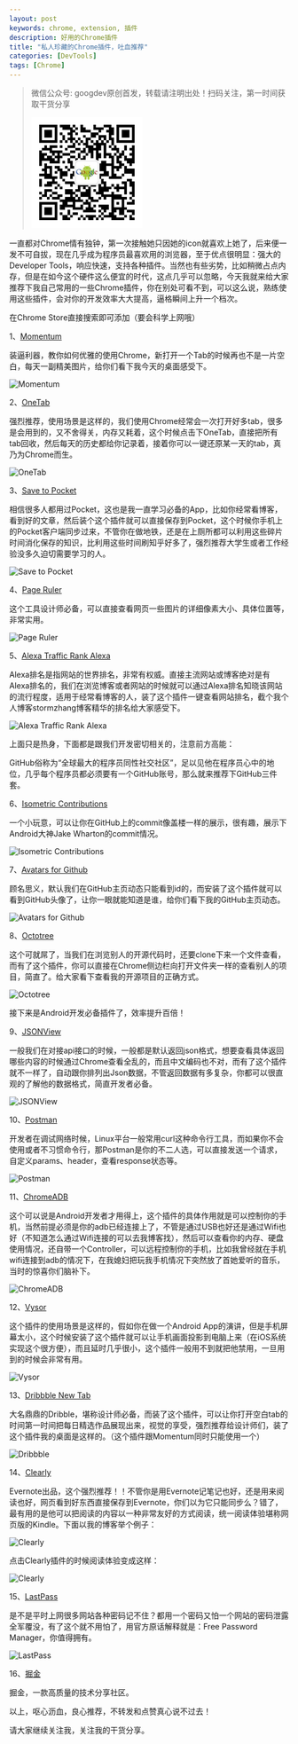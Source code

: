 ```yaml
---
layout: post
keywords: chrome, extension, 插件
description: 好用的Chrome插件
title: "私人珍藏的Chrome插件，吐血推荐"
categories: [DevTools]
tags: [Chrome]
---
```



> 微信公众号: googdev原创首发，转载请注明出处！扫码关注，第一时间获取干货分享
>
> <img src="/image/weixinpublic_200.png" />

一直都对Chrome情有独钟，第一次接触她只因她的icon就喜欢上她了，后来便一发不可自拔，现在几乎成为程序员最喜欢用的浏览器，至于优点很明显：强大的Developer Tools，响应快速，支持各种插件。当然也有些劣势，比如稍微占点内存，但是在如今这个硬件这么便宜的时代，这点几乎可以忽略，今天我就来给大家推荐下我自己常用的一些Chrome插件，你在别处可看不到，可以这么说，熟练使用这些插件，会对你的开发效率大大提高，逼格瞬间上升一个档次。

在Chrome Store直接搜索即可添加（要会科学上网哦）

1、[Momentum](https://chrome.google.com/webstore/detail/momentum/laookkfknpbbblfpciffpaejjkokdgca)

装逼利器，教你如何优雅的使用Chrome，新打开一个Tab的时候再也不是一片空白，每天一副精美图片，给你们看下我今天的桌面感受下。

![Momentum](http://segmentfault.com/img/bVsgpg)

2、[OneTab](https://chrome.google.com/webstore/detail/onetab/chphlpgkkbolifaimnlloiipkdnihall)

强烈推荐，使用场景是这样的，我们使用Chrome经常会一次打开好多tab，很多是会用到的，又不舍得关，内存又耗着，这个时候点击下OneTab，直接把所有tab回收，然后每天的历史都给你记录着，接着你可以一键还原某一天的tab，真乃为Chrome而生。

![OneTab](http://segmentfault.com/img/bVsgpi)


3、[Save to Pocket](https://chrome.google.com/webstore/detail/save-to-pocket/niloccemoadcdkdjlinkgdfekeahmflj)

相信很多人都用过Pocket，这也是我一直学习必备的App，比如你经常看博客，看到好的文章，然后装个这个插件就可以直接保存到Pocket，这个时候你手机上的Pocket客户端同步过来，不管你在做地铁，还是在上厕所都可以利用这些碎片时间消化保存的知识，比利用这些时间刷知乎好多了，强烈推荐大学生或者工作经验没多久迫切需要学习的人。

![Save to Pocket](http://segmentfault.com/img/bVsgpj)

4、[Page Ruler](https://chrome.google.com/webstore/detail/page-ruler/jlpkojjdgbllmedoapgfodplfhcbnbpn)

这个工具设计师必备，可以直接查看网页一些图片的详细像素大小、具体位置等，非常实用。

![Page Ruler](http://segmentfault.com/img/bVsgpl)


5、[Alexa Traffic Rank Alexa](http://www.alexa.com/)

Alexa排名是指网站的世界排名，非常有权威。直接主流网站或博客绝对是有Alexa排名的，我们在浏览博客或者网站的时候就可以通过Alexa排名知晓该网站的流行程度，适用于经常看博客的人，装了这个插件一键查看网站排名，截个我个人博客stormzhang博客精华的排名给大家感受下。

![Alexa Traffic Rank Alexa](http://segmentfault.com/img/bVsgpr)

上面只是热身，下面都是跟我们开发密切相关的，注意前方高能：

GitHub俗称为“全球最大的程序员同性社交社区”，足以见他在程序员心中的地位，几乎每个程序员都必须要有一个GitHub账号，那么就来推荐下GitHub三件套。

6、[Isometric Contributions](https://chrome.google.com/webstore/detail/isometric-contributions/mjoedlfflcchnleknnceiplgaeoegien)

一个小玩意，可以让你在GitHub上的commit像盖楼一样的展示，很有趣，展示下Android大神Jake Wharton的commit情况。

![Isometric Contributions](http://segmentfault.com/img/bVsgpu)


7、[Avatars for Github](https://github.com/anasnakawa/chrome-github-avatars)

顾名思义，默认我们在GitHub主页动态只能看到id的，而安装了这个插件就可以看到GitHub头像了，让你一眼就能知道是谁，给你们看下我的GitHub主页动态。

![Avatars for Github](http://segmentfault.com/img/bVsgpF)

8、[Octotree](https://github.com/buunguyen/octotree)

这个可就屌了，当我们在浏览别人的开源代码时，还要clone下来一个文件查看，而有了这个插件，你可以直接在Chrome侧边栏向打开文件夹一样的查看别人的项目，简直了。给大家看下查看我的开源项目的正确方式。

![Octotree](http://segmentfault.com/img/bVsgpK)

接下来是Android开发必备插件了，效率提升百倍！

9、[JSONView](https://chrome.google.com/webstore/detail/jsonview/chklaanhfefbnpoihckbnefhakgolnmc)

一般我们在对接api接口的时候，一般都是默认返回json格式，想要查看具体返回哪些内容的时候通过Chrome查看全乱的，而且中文编码也不对，而有了这个插件就不一样了，自动跟你排列出Json数据，不管返回数据有多复杂，你都可以很直观的了解他的数据格式，简直开发者必备。

![JSONView](http://segmentfault.com/img/bVsgpL)

10、[Postman](https://chrome.google.com/webstore/detail/fhbjgbiflinjbdggehcddcbncdddomop)

开发者在调试网络时候，Linux平台一般常用curl这种命令行工具，而如果你不会使用或者不习惯命令行，那Postman是你的不二人选，可以直接发送一个请求，自定义params、header，查看response状态等。

![Postman](http://segmentfault.com/img/bVsgpN)

11、[ChromeADB](https://chrome.google.com/webstore/detail/chromeadb/fhdoijgfljahinnpbolfdimpcfoicmnm)

这个可以说是Android开发者才用得上，这个插件的具体作用就是可以控制你的手机，当然前提必须是你的adb已经连接上了，不管是通过USB也好还是通过Wifi也好（不知道怎么通过Wifi连接的可以去我博客找），然后可以查看你的内存、硬盘使用情况，还自带一个Controller，可以远程控制你的手机，比如我曾经就在手机wifi连接到adb的情况下，在我媳妇把玩我手机情况下突然放了首她爱听的音乐，当时的惊喜你们脑补下。

![ChromeADB](http://segmentfault.com/img/bVsgpQ)

12、[Vysor](https://chrome.google.com/webstore/detail/vysor-beta/gidgenkbbabolejbgbpnhbimgjbffefm)

这个插件的使用场景是这样的，假如你在做一个Android App的演讲，但是手机屏幕太小，这个时候安装了这个插件就可以让手机画面投影到电脑上来（在iOS系统实现这个很方便），而且延时几乎很小，这个插件一般用不到就把他禁用，一旦用到的时候会非常有用。

![Vysor](http://segmentfault.com/img/bVsgpR)

13、[Dribbble New Tab](https://chrome.google.com/webstore/detail/dribbble-new-tab/hmhjbefkpednjogghoibpejdmemkinbn)

大名鼎鼎的Dribble，堪称设计师必备，而装了这个插件，可以让你打开空白tab的时间第一时间把每日精选作品展现出来，视觉的享受，强烈推荐给设计师们，装了这个插件我的桌面是这样的。（这个插件跟Momentum同时只能使用一个）

![Dribbble](https://segmentfault.com/img/bVsK8a)

14、[Clearly](https://chrome.google.com/webstore/detail/clearly/iooicodkiihhpojmmeghjclgihfjdjhj)

Evernote出品，这个强烈推荐！！不管你是用Evernote记笔记也好，还是用来阅读也好，网页看到好东西直接保存到Evernote，你们以为它只能同步么？错了，最有用的是他可以把阅读的内容以一种非常友好的方式阅读，统一阅读体验堪称网页版的Kindle。下面以我的博客举个例子：

![Clearly](https://segmentfault.com/img/bVsK8b)

点击Clearly插件的时候阅读体验变成这样：

![Clearly](https://segmentfault.com/img/bVsK8c)

15、[LastPass](https://chrome.google.com/webstore/detail/lastpass-free-password-ma/hdokiejnpimakedhajhdlcegeplioahd)

是不是平时上网很多网站各种密码记不住？都用一个密码又怕一个网站的密码泄露全军覆没，有了这个就不用怕了，用官方原话解释就是：Free Password Manager，你值得拥有。

![LastPass](https://segmentfault.com/img/bVsK8d)

16、[掘金](https://chrome.google.com/webstore/detail/%E6%8E%98%E9%87%91/lecdifefmmfjnjjinhaennhdlmcaeeeb/related)

掘金，一款高质量的技术分享社区。

以上，呕心沥血，良心推荐，不转发和点赞真心说不过去！

请大家继续关注我，关注我的干货分享。

